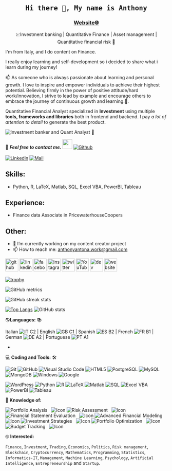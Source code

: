 <!--
**Anthony-Antona/Anthony-Antona** is a ✨ _special_ ✨ repository because its `README.md` (this file) appears on your GitHub profile.

Here are some ideas to get you started:

- 🔭 I’m currently working on ...
- 🌱 I’m currently learning ...
- 👯 I’m looking to collaborate on ...
- 🤔 I’m looking for help with ...
- 💬 Ask me about ...
- 📫 How to reach me: ...
- 😄 Pronouns: ...
- ⚡ Fun fact: ...

Markdown Tips:

To bolden the text, wrap it with two asterisks (*) (**word**)
To italisize the text, wrap it with one asterisk (*) (*word*)
To strikethrough the text, wrap it with two tildes (~) (~~word~~)
To make a link, place the link text in brackets and the url in parentheses ([link](http://example.com))
To make an example icon image, place an !, the alt text in brackets, and the url in parentheses (![github](/images/icon.png))
Learn more: https://guides.github.com/features/mastering-markdown/

-->


<h2 align='center'><samp><strong>Hi there 👋, My name is Anthony</strong></samp></h2>
<h3 align='center'><strong><a href="https://anthonyantona.com" target="_blank">Website🌐</a></strong></h3>
<p align='center'>💹Investment banking | Quantitative Finance | Asset management | Quantitative financial risk 💱</p>

I'm from Italy, and I do content on Finance.

I really enjoy learning and self-development so i decided to share what i learn during my journey!

<p align='left'> 📫 As someone who is always passionate about learning  and personal growth. I love to inspire and empower individuals to achieve their highest potential. Believing firmly in the power of positive attitude/hard work/innovation, I strive to lead by example and encourage others to embrace the journey of continuous growth and learning.🚀.</p>

Quantitative Financial Analyst specialized in **Investment** using multiple **tools, frameworks and libraries** both in frontend and backend. I pay *a lot of attention to detail* to generate the best product.

![Investment banker and Quant Analyst 🏦 ](https://media.licdn.com/dms/image/D4E16AQHEK1stOyw0RQ/profile-displaybackgroundimage-shrink_350_1400/0/1686161562338?e=1716422400&v=beta&t=eeuli-UGZmuPZrwWWxJnnk6dBCtQ9bOVewot-PZPdPU)

📝 ***Feel free to contact me.*** <img src="https://media.giphy.com/media/WUlplcMpOCEmTGBtBW/giphy.gif" width="30">  [![Github](https://img.shields.io/github/followers/Anthony-Antona?label=Follow%20Me&style=social)](https://github.com/Anthony-Antona)
<br>
<br>
[![Linkedin](https://img.shields.io/badge/LinkedIn-Anthony%20Antona-blue?logo=Linkedin&logoColor=blue&labelColor=black)](https://www.linkedin.com/in/anthony-antona/)
[![Mail](https://img.shields.io/badge/Gmail-anthonyantona.work@gmail.com-blue?logo=Gmail&logoColor=blue&labelColor=black)](mailto:anthonyantona.work@gmail.com)
<br>


## Skills: 
* Python, R, LaTeX, Matlab, SQL, Excel VBA, PowerBI, Tableau
  
## Experience:
* Finance data Associate in PricewaterhouseCoopers

## Other:
- 🔭 I’m currently working on my content creator project  
- 📫 How to reach me: anthonyantona.work@gmail.com 


[<img src='https://cdn.jsdelivr.net/npm/simple-icons@3.0.1/icons/github.svg' alt='github' height='40'>](https://github.com/Anthony-Antona)  [<img src='https://cdn.jsdelivr.net/npm/simple-icons@3.0.1/icons/linkedin.svg' alt='linkedin' height='40'>](https://www.linkedin.com/in/anthony-antona/)  [<img src='https://cdn.jsdelivr.net/npm/simple-icons@3.0.1/icons/facebook.svg' alt='facebook' height='40'>](https://www.facebook.com/anthony.antona)  [<img src='https://cdn.jsdelivr.net/npm/simple-icons@3.0.1/icons/instagram.svg' alt='instagram' height='40'>](https://www.instagram.com/anthony_antona/)  [<img src='https://cdn.jsdelivr.net/npm/simple-icons@3.0.1/icons/twitter.svg' alt='twitter' height='40'>](https://twitter.com/Anthony_Antona)  [<img src='https://cdn.jsdelivr.net/npm/simple-icons@3.0.1/icons/youtube.svg' alt='YouTube' height='40'>](https://www.youtube.com/channel/anthonyantona)   [<img src='https://cdn.jsdelivr.net/npm/simple-icons@3.0.1/icons/dev-dot-to.svg' alt='dev' height='40'>](https://dev.to/anthonyantona) [<img src='https://cdn.jsdelivr.net/npm/simple-icons@3.0.1/icons/icloud.svg' alt='website' height='40'>](https://zaap.bio/anthony.antona)  

[![trophy](https://github-profile-trophy.vercel.app/?username=Anthony-Antona)](https://github.com/ryo-ma/github-profile-trophy)



![GitHub metrics](https://metrics.lecoq.io/Anthony-Antona)  

![GitHub streak stats](https://streak-stats.demolab.com/?user=Anthony-Antona)  

[![Top Langs](https://github-readme-stats.vercel.app/api/top-langs/?username=Anthony-Antona)](https://github.com/anuraghazra/github-readme-stats)
![GitHub stats](https://github-readme-stats.vercel.app/api?username=Anthony-Antona&show_icons=true)  



<!--

## Complete list of github markdown emoji markup
https://gist.github.com/rxaviers/7360908

## technologies Icons 
https://simpleicons.org/

-->


<!-- [![HitCount](http://hits.dwyl.com/Ahmad-Sawalqeh/Ahmad-Sawalqeh.svg)](http://hits.dwyl.com/Ahmad-Sawalqeh/Ahmad-Sawalqeh) -->
 🌎**Languages:** 📚<br>
 
Italian ![IT](https://hatscripts.github.io/circle-flags/flags/it.svg) C2 | English ![GB](https://hatscripts.github.io/circle-flags/flags/gb.svg) C1 | Spanish ![ES](https://hatscripts.github.io/circle-flags/flags/es.svg) B2 | French ![FR](https://hatscripts.github.io/circle-flags/flags/fr.svg) B1 | German ![DE](https://hatscripts.github.io/circle-flags/flags/de.svg) A2 | Portuguese ![PT](https://hatscripts.github.io/circle-flags/flags/pt.svg) A1

- 
💻 **Coding and Tools:** 🛠️<br>

![Git](https://img.shields.io/badge/-Git-000000?style=flat&logo=git&logoColor=F05032&labelColor=ffffff)
![GitHub](https://img.shields.io/badge/-GitHub-000000?style=flat&logo=github&logoColor=000000&labelColor=ffffff)
![Visual Studio Code](https://img.shields.io/badge/-VSCode-000000?style=flat&logo=visual-studio-code&labelColor=007ACC)
![HTML5](https://img.shields.io/badge/-HTML5-000000?style=flat&logo=html5&logoColor=ffffff&labelColor=E34F26)
![PostgreSQL](https://img.shields.io/badge/-PostgreSQL-000000?style=flat&logo=postgresql&logoColor=ffffff&labelColor=336791)
![MySQL](https://img.shields.io/badge/-MySQL-000000?style=flat&logo=mysql&labelColor=ffffff)
![MongoDB](https://img.shields.io/badge/-MongoDB-000000?style=flat&logo=mongodb&labelColor=ffffff)
![Windows](https://img.shields.io/badge/-Windows-000000?style=flat&logo=windows&logoColor=ffffff&labelColor=0078D6)
![Google](https://img.shields.io/badge/-Google-000000?style=flat&logo=google&labelColor=4285F4)

![WordPress](https://img.shields.io/badge/-WordPress-000000?style=flat&logo=wordpress&labelColor=21759B)
![Python](https://img.shields.io/badge/-Python-000000?style=flat&logo=python&labelColor=3776AB)
![R](https://img.shields.io/badge/-R-000000?style=flat&logo=r&labelColor=276DC3)
![LaTeX](https://img.shields.io/badge/-LaTeX-000000?style=flat&logo=latex&labelColor=008080)
![Matlab](https://img.shields.io/badge/-Matlab-000000?style=flat&logo=matlab&labelColor=0076A8)
![SQL](https://img.shields.io/badge/-SQL-000000?style=flat&logo=sql&labelColor=FFFFFF)
![Excel VBA](https://img.shields.io/badge/-Excel%20VBA-000000?style=flat&logo=microsoftexcel&labelColor=217346)
![PowerBI](https://img.shields.io/badge/-PowerBI-000000?style=flat&logo=powerbi&labelColor=F2C811)
![Tableau](https://img.shields.io/badge/-Tableau-000000?style=flat&logo=tableau&labelColor=E97627)


🧐 **Knowledge of:**<br>

![Portfolio Analysis](https://img.shields.io/badge/-Portfolio%20Analysis-000000?style=flat&logo=analytics&labelColor=4A90E2) &nbsp; ![Icon](https://via.placeholder.com/20/4A90E2/FFFFFF?text=PA)
![Risk Assessment](https://img.shields.io/badge/-Risk%20Assessment-000000?style=flat&logo=security&labelColor=F5A623) &nbsp; ![Icon](https://via.placeholder.com/20/F5A623/FFFFFF?text=RA)
![Financial Statement Evaluation](https://img.shields.io/badge/-Financial%20Statement%20Evaluation-000000?style=flat&logo=documentation&labelColor=7ED321) &nbsp; ![Icon](https://via.placeholder.com/20/7ED321/FFFFFF?text=FSE)
![Advanced Financial Modeling](https://img.shields.io/badge/-Advanced%20Financial%20Modeling-000000?style=flat&logo=calculation&labelColor=9013FE) &nbsp; ![Icon](https://via.placeholder.com/20/9013FE/FFFFFF?text=AFM)
![Investment Strategies](https://img.shields.io/badge/-Investment%20Strategies-000000?style=flat&logo=strategy&labelColor=D0021B) &nbsp; ![Icon](https://via.placeholder.com/20/D0021B/FFFFFF?text=IS)
![Portfolio Optimization](https://img.shields.io/badge/-Portfolio%20Optimization-000000?style=flat&logo=optimization&labelColor=50E3C2) &nbsp; ![Icon](https://via.placeholder.com/20/50E3C2/FFFFFF?text=PO)
![Budget Tracking](https://img.shields.io/badge/-Budget%20Tracking-000000?style=flat&logo=budget&labelColor=F8E71C) &nbsp; ![Icon](https://via.placeholder.com/20/F8E71C/FFFFFF?text=BT)




🤓 **Interested:** <br>

`Finance`, `Investment`, `Trading`, `Economics`, `Politics`, `Risk management`, `Blockchain`, `Cryptocurrency`, `Mathematics`, `Programming`, `Statistics`, `Informatics-IT`, `Management`, `Machine Learning`, `Psychology`, `Artificial Intelligence`, `Entrepreneurship` and `Startup`.


<!-- ✅  **GitHub Extra Pins**

[![ReadMe Card](https://github-readme-stats.vercel.app/api/pin/?username=ahmad-sawalqeh&repo=my_resume)](https://github.com/ahmad-sawalqeh/my_resume) -->

<!--
</br>
<p style="display: flex; justify-contect: space-between;">

<img style="border-radius: 5px; margin-bottom: 5px" alt="Github Contribution Stats" width="330px" height="240px" src="https://github-contribution-stats.vercel.app/api/?username=Ahmad-Sawalqeh" />
<img style="border-radius: 5px; margin: 0 0 5px 35px;" alt="GIF" width="320px" height="240px" src="https://miro.medium.com/max/875/1*Urc28sbnORGOW5oyohQ06g.gif" />
</p>

🌍 **Deployment platforms:**<br>

<img alt="Github Pages" width="20px" height="20px" src="https://techcrunch.com/wp-content/uploads/2010/07/github-logo.png" />![Github Pages](https://img.shields.io/badge/-Github%20Pages-000000?style=flat&logo=github-pages) ![Heroku](https://img.shields.io/badge/-Heroku-000000?style=flat&logo=heroku&labelColor=430098) ![Netlify](https://img.shields.io/badge/-Netlify-000000?style=flat&logo=netlify&labelColor=000000)


🚩 **Highlights:** <br>
&nbsp;<img src='https://raw.githubusercontent.com/acervenky/animated-github-badges/master/assets/acbadge.gif' style="margin-top: 10px;" width="20px" height="20px">&nbsp;&nbsp;&nbsp;<span>Arctic Code Vault Contributor</span>


📚 **Working on:** <br>

![Github Actions](https://img.shields.io/badge/-Github%20Actions-000000?style=flat&logo=github-actions&logoColor=2088FF&labelColor=ffffff)



-->
